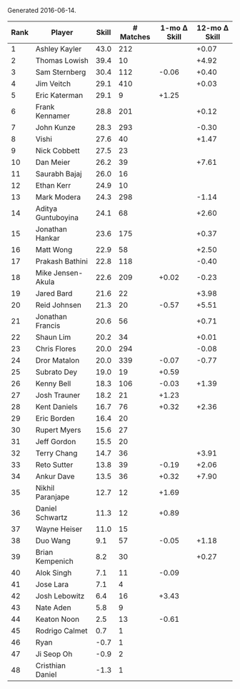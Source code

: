 Generated 2016-06-14.

| Rank | Player             | Skill | # Matches | 1-mo Δ Skill | 12-mo Δ Skill |
|------|--------------------|-------|-----------|--------------|---------------|
|    1 | Ashley Kayler      |  43.0 |       212 |              |         +0.07 |
|    2 | Thomas Lowish      |  39.4 |        10 |              |         +4.92 |
|    3 | Sam Sternberg      |  30.4 |       112 |        -0.06 |         +0.40 |
|    4 | Jim Veitch         |  29.1 |       410 |              |         +0.03 |
|    5 | Eric Katerman      |  29.1 |         9 |        +1.25 |               |
|    6 | Frank Kennamer     |  28.8 |       201 |              |         +0.12 |
|    7 | John Kunze         |  28.3 |       293 |              |         -0.30 |
|    8 | Vishi              |  27.6 |        40 |              |         +1.47 |
|    9 | Nick Cobbett       |  27.5 |        23 |              |               |
|   10 | Dan Meier          |  26.2 |        39 |              |         +7.61 |
|   11 | Saurabh Bajaj      |  26.0 |        16 |              |               |
|   12 | Ethan Kerr         |  24.9 |        10 |              |               |
|   13 | Mark Modera        |  24.3 |       298 |              |         -1.14 |
|   14 | Aditya Guntuboyina |  24.1 |        68 |              |         +2.60 |
|   15 | Jonathan Hankar    |  23.6 |       175 |              |         +0.37 |
|   16 | Matt Wong          |  22.9 |        58 |              |         +2.50 |
|   17 | Prakash Bathini    |  22.8 |       118 |              |         -0.40 |
|   18 | Mike Jensen-Akula  |  22.6 |       209 |        +0.02 |         -0.23 |
|   19 | Jared Bard         |  21.6 |        22 |              |         +3.98 |
|   20 | Reid Johnsen       |  21.3 |        20 |        -0.57 |         +5.51 |
|   21 | Jonathan Francis   |  20.6 |        56 |              |         +0.71 |
|   22 | Shaun Lim          |  20.2 |        34 |              |         +0.01 |
|   23 | Chris Flores       |  20.0 |       294 |              |         -0.08 |
|   24 | Dror Matalon       |  20.0 |       339 |        -0.07 |         -0.77 |
|   25 | Subrato Dey        |  19.0 |        19 |        +0.59 |               |
|   26 | Kenny Bell         |  18.3 |       106 |        -0.03 |         +1.39 |
|   27 | Josh Trauner       |  18.2 |        21 |        +1.23 |               |
|   28 | Kent Daniels       |  16.7 |        76 |        +0.32 |         +2.36 |
|   29 | Eric Borden        |  16.4 |        20 |              |               |
|   30 | Rupert Myers       |  15.6 |        27 |              |               |
|   31 | Jeff Gordon        |  15.5 |        20 |              |               |
|   32 | Terry Chang        |  14.7 |        36 |              |         +3.91 |
|   33 | Reto Sutter        |  13.8 |        39 |        -0.19 |         +2.06 |
|   34 | Ankur Dave         |  13.5 |        36 |        +0.32 |         +7.90 |
|   35 | Nikhil Paranjape   |  12.7 |        12 |        +1.69 |               |
|   36 | Daniel Schwartz    |  11.3 |        12 |        +0.89 |               |
|   37 | Wayne Heiser       |  11.0 |        15 |              |               |
|   38 | Duo Wang           |   9.1 |        57 |        -0.05 |         +1.18 |
|   39 | Brian Kempenich    |   8.2 |        30 |              |         +0.27 |
|   40 | Alok Singh         |   7.1 |        11 |        -0.09 |               |
|   41 | Jose Lara          |   7.1 |         4 |              |               |
|   42 | Josh Lebowitz      |   6.4 |        16 |        +3.43 |               |
|   43 | Nate Aden          |   5.8 |         9 |              |               |
|   44 | Keaton Noon        |   2.5 |        13 |        -0.61 |               |
|   45 | Rodrigo Calmet     |   0.7 |         1 |              |               |
|   46 | Ryan               |  -0.7 |         1 |              |               |
|   47 | Ji Seop Oh         |  -0.9 |         2 |              |               |
|   48 | Cristhian Daniel   |  -1.3 |         1 |              |               |